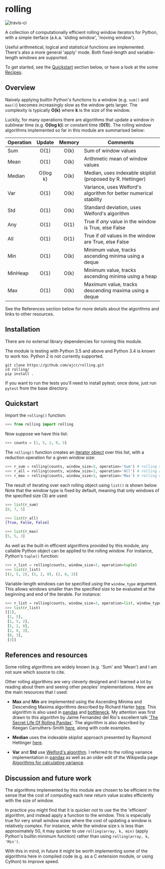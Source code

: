 # rolling

![travis-ci](https://travis-ci.org/ajcr/rolling.svg?branch=master)

A collection of computationally efficient rolling window iterators for Python, with a simple iterface (a.k.a. 'sliding window', 'moving window').

Useful arithmetical, logical and statistical functions are implemented. There's also a more general 'apply' mode. Both fixed-length and variable-length windows are supported.

To get started, see the [Quickstart](https://github.com/ajcr/rolling#quickstart) section below, or have a look at the some [Recipes](https://github.com/ajcr/rolling/blob/master/doc/recipes.md).

## Overview

Naively applying builtin Python's functions to a window (e.g. `sum()` and `max()`) becomes increasingly slow as the window gets larger. The complexity is typically **O(k)** where **k** is the size of the window.

Luckily, for many operations there are algorithms that update a window in sublinear time (e.g. **O(log k)**) or constant time (**O(1)**). The rolling window algorithms implemented so far in this module are summarised below:

| Operation        | Update   | Memory | Comments |
| ---------------- |:--------:|:------:|-----------------------------|
| Sum              | O(1)     | O(k)   | Sum of window values |
| Mean             | O(1)     | O(k)   | Arithmetic mean of window values |
| Median           | O(log k) | O(k)   | Median, uses indexable skiplist (proposed by R. Hettinger) |
| Var              | O(1)     | O(k)   | Variance, uses Welford's algorithm for better numerical stability |
| Std              | O(1)     | O(k)   | Standard deviation, uses Welford's algorithm |
| Any              | O(1)     | O(1)   | True if *any* value in the window is True, else False |
| All              | O(1)     | O(1)   | True if *all* values in the window are True, else False |
| Min              | O(1)     | O(k)   | Minimum value, tracks ascending minima using a deque |
| MinHeap          | O(1)     | O(k)   | Minimum value, tracks ascending minima using a heap |
| Max              | O(1)     | O(k)   | Maximum value, tracks descending maxima using a deque |

See the References section below for more details about the algorithms and links to other resources.

## Installation

There are no external library dependencies for running this module.

The module is testing with Python 3.5 and above and Python 3.4 is known to work too. Python 2 is not currently supported.

```
git clone https://github.com/ajcr/rolling.git
cd rolling/
pip install .
```
If you want to run the tests you'll need to install pytest; once done, just run `pytest` from the base directory.

## Quickstart

Import the `rolling()` function:
```python
>>> from rolling import rolling
```
Now suppose we have this list:
```python
>>> counts = [1, 5, 2, 0, 3]
```
The `rolling()` function creates an [iterator object](https://docs.python.org/3/library/stdtypes.html#iterator-types) over this list, with a reduction operation for a given window size:
```python
>>> r_sum = rolling(counts, window_size=3, operation='Sum') # rolling sum
>>> r_all = rolling(counts, window_size=3, operation='All') # rolling all
>>> r_max = rolling(counts, window_size=3, operation='Max') # rolling max
```
The result of iterating over each rolling object using `list()` is shown below. Note that the window type is fixed by default, meaning that only windows of the specified size (3) are used:
```python
>>> list(r_sum)
[8, 7, 5]

>>> list(r_all)
[True, False, False]

>>> list(r_max)
[5, 5, 3]
```
As well as the built-in efficient algorithms provided by this module, any callable Python object can be applied to the rolling window. For instance, Python's `tuple()` function:
```python
>>> r_list = rolling(counts, window_size=3, operation=tuple)
>>> list(r_list)
[(1, 5, 2), (5, 2, 0), (2, 0, 3)]
```

Variable-length windows can be specified using the `window_type` argument. This allows windows smaller than the specified size to be evaluated at the beginning and end of the iterable. For instance:
```python
>>> r_list = rolling(counts, window_size=3, operation=list, window_type='variable')
>>> list(r_list)
[[1],
 [1, 5],
 [1, 5, 2],
 [5, 2, 0],
 [2, 0, 3],
 [0, 3],
 [3]]
```
## References and resources

Some rolling algorithms are widely known (e.g. 'Sum' and 'Mean') and I am not sure which source to cite.

Other rolling algorithms are very cleverly designed and I learned a lot by reading about them and seeing other peoples' implementations. Here are the main resources that I used:

- **Max** and **Min** are implemented using the Ascending Minima and Descending Maxima algorithms described by Richard Harter [here](http://www.richardhartersworld.com/cri/2001/slidingmin.html). This algorithm is also used in [pandas](http://pandas.pydata.org/) and [bottleneck](https://github.com/kwgoodman/bottleneck). My attention was first drawn to this algorithm by Jaime Fernandez del Rio's excellent talk ['The Secret Life Of Rolling Pandas'](https://www.youtube.com/watch?v=XM_r5La-1tA). The algorithm is also described by Keegan Carruthers-Smith [here](https://people.cs.uct.ac.za/~ksmith/articles/sliding_window_minimum.html), along with code examples.

- **Median** uses the indexable skiplist approach presented by Raymond Hettinger [here](http://code.activestate.com/recipes/577073/).

- **Var** and **Std** use [Welford's algorithm](https://en.wikipedia.org/wiki/Algorithms_for_calculating_variance#On-line_algorithm). I referred to the rolling variance implementation in [pandas](https://github.com/pandas-dev/pandas/blob/master/pandas/_libs/window.pyx#L635-L784) as well as an older edit of the Wikipedia page [Algorithms for calculating variance](https://en.wikipedia.org/w/index.php?title=Algorithms_for_calculating_variance&oldid=617145179).


## Discussion and future work

The algorithms implemented by this module are chosen to be efficient in the sense that the cost of computing each new return value scales efficiently with the size of window.

In practice you might find that it is quicker *not* to use the the 'efficient' algorithm, and instead apply a function to the window. This is especially true for very small window sizes where the cost of updating a window is relatively complex. For instance, while the window size `k` is less than approximately 50, it may quicker to use `rolling(array, k, min)` (apply Python's builtin minimum function) rather than using `rolling(array, k, 'Min')`.

With this in mind, in future it might be worth implementing some of the algorithms here in compiled code (e.g. as a C extension module, or using Cython) to improve speed.
